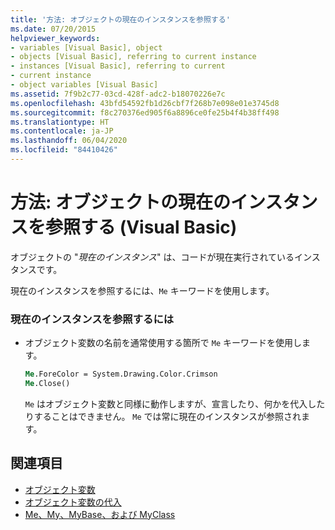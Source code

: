 ```yaml
---
title: '方法: オブジェクトの現在のインスタンスを参照する'
ms.date: 07/20/2015
helpviewer_keywords:
- variables [Visual Basic], object
- objects [Visual Basic], referring to current instance
- instances [Visual Basic], referring to current
- current instance
- object variables [Visual Basic]
ms.assetid: 7f9b2c77-03cd-428f-adc2-b18070226e7c
ms.openlocfilehash: 43bfd54592fb1d26cbf7f268b7e098e01e3745d8
ms.sourcegitcommit: f8c270376ed905f6a8896ce0fe25b4f4b38ff498
ms.translationtype: HT
ms.contentlocale: ja-JP
ms.lasthandoff: 06/04/2020
ms.locfileid: "84410426"
---
```

# <a name="how-to-refer-to-the-current-instance-of-an-object-visual-basic"></a>方法: オブジェクトの現在のインスタンスを参照する (Visual Basic)
オブジェクトの "*現在のインスタンス*" は、コードが現在実行されているインスタンスです。  
  
 現在のインスタンスを参照するには、`Me` キーワードを使用します。  
  
### <a name="to-refer-to-the-current-instance"></a>現在のインスタンスを参照するには  
  
- オブジェクト変数の名前を通常使用する箇所で `Me` キーワードを使用します。  
  
    ```vb  
    Me.ForeColor = System.Drawing.Color.Crimson  
    Me.Close()  
    ```  
  
     `Me` はオブジェクト変数と同様に動作しますが、宣言したり、何かを代入したりすることはできません。 `Me` では常に現在のインスタンスが参照されます。  
  
## <a name="see-also"></a>関連項目

- [オブジェクト変数](object-variables.md)
- [オブジェクト変数の代入](object-variable-assignment.md)
- [Me、My、MyBase、および MyClass](../../program-structure/me-my-mybase-and-myclass.md)
